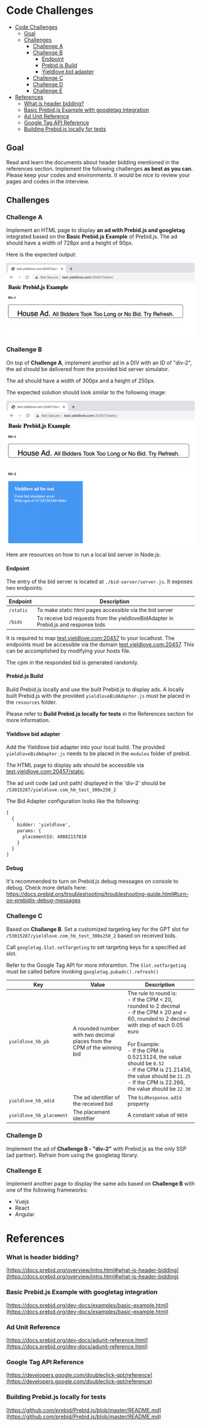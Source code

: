 # Code Challenges

- [Code Challenges](#code-challenges)
  * [Goal](#goal)
  * [Challenges](#challenges)
    + [Challenge A](#challenge-a)
    + [Challenge B](#challenge-b)
      - [Endpoint](#endpoint)
      - [Prebid.js Build](#prebidjs-build)
      - [Yieldlove bid adapter](#yieldlove-bid-adapter)
    + [Challenge C](#challenge-c)
    + [Challenge D](#challenge-d)
    + [Challenge E](#challenge-e)
- [References](#references)
    + [What is header bidding?](#what-is-header-bidding)
    + [Basic Prebid.js Example with googletag integration](#basic-prebidjs-example-with-googletag-integration)
    + [Ad Unit Reference](#ad-unit-reference)
    + [Google Tag API Reference](#google-tag-api-reference)
    + [Building Prebid.js locally for tests](#building-prebidjs-locally-for-tests)


## Goal

Read and learn the documents about header bidding mentioned in the references section. 
Implement the following challenges **as best as you can**.
Please keep your codes and environments. It would be nice to review your pages and codes in the interview.



## Challenges


### Challenge A

Implement an HTML page to display **an ad with Prebid.js and googletag** integrated based on the **Basic Prebid.js Example** of Prebid.js.
The ad should have a width of 728px and a height of 90px.

Here is the expected output:

![images/challengeA.png](images/challengeA.png)



### Challenge B

On top of **Challenge A**, implement another ad in a DIV with an ID of "div-2",
the ad should be delivered from the provided bid server simulator.

The ad should have a width of 300px and a height of 250px.


The expected solution should look similar to the following image:

![images/challengeB.png](images/challengeB.png)


Here are resources on how to run a local bid server in Node.js:


#### Endpoint

The entry of the bid server is located at `./bid-server/server.js`. It exposes two endpoints:

| Endpoint       | Description |
| -------------- | ----------- |
| `/static`      | To make static html pages accessible via the bid server |
| `/bids`        | To receive bid requests from the yieldloveBidAdapter in Prebid.js and response bids |

It is required to map [test.yieldlove.com:20457](http://test.yieldlove.com:20457) to your localhost.
The endpoints must be accessible via the domain [test.yieldlove.com:20457](http://test.yieldlove.com:20457).
This can be accomplished by modifying your hosts file.

The cpm in the responded bid is generated randomly.


#### Prebid.js Build

Build Prebid.js locally and use the built Prebid.js to display ads.
A locally built Prebid.js with the provided `yieldloveBidAdapter.js` must be placed in the `resources` folder.

Please refer to **Build Prebid.js locally for tests** in the References section for more information.


#### Yieldlove bid adapter

Add the Yieldlove bid adapter into your local build. The provided `yieldloveBidAdapter.js` needs to be placed in the `modules` folder of prebid.

The HTML page to display ads should be accessible via [test.yieldlove.com:20457/static](http://test.yieldlove.com:20457/static).

The ad unit code (ad unit path) displayed in the 'div-2' should be `/53015287/yieldlove.com_hb_test_300x250_2`

The Bid Adapter configuration looks like the following:

```
[
  {
    bidder: 'yieldlove',
    params: {
      placementId: 40882157810
    }
  }
]
```


#### Debug

It's recommended to turn on Prebid.js debug messages on console to debug. Check more details here:
https://docs.prebid.org/troubleshooting/troubleshooting-guide.html#turn-on-prebidjs-debug-messages



### Challenge C

Based on **Challange B**. Set a customized targeting key for the GPT slot for `/53015287/yieldlove.com_hb_test_300x250_2` based on received bids.

Call `googletag.Slot.setTargeting` to set targeting keys for a specified ad slot.

Refer to the Google Tag API for more inforamtion. The `Slot.setTargeting` must be called before invoking `googletag.pubads().refresh()`

| Key            | Value | Description |
| -------------- | ----- | ----------- |
| `yieldlove_hb_pb` | A rounded number with two decimal places from the CPM of the winning bid | The rule to round is:<br> - if the CPM < 20, rounded to 2 decimal<br> - if the CPM ≥ 20 and < 60, rounded to 2 decimal with step of each 0.05 euro<br><br>For Example:<br>- If the CPM is 0.5213124, the value should be `0.52`<br> - If the CPM is 21.21456, the value should be `21.25`<br> - If the CPM is 22.266, the value should be `22.30` |
| `yieldlove_hb_adid` | The ad identifier of the received bid | The `bidResponse.adId` property |
| `yieldlove_hb_placement` | The placement identifier | A constant value of `9859` |



### Challenge D

Implement the ad of **Challenge B - "div-2"** with Prebid.js as the only SSP (ad partner).
Refrain from using the googletag library.



### Challenge E

Implement another page to display the same ads based on **Challenge B** with one of the following frameworks:
 - Vuejs
 - React
 - Angular





# References

### What is header bidding?
[https://docs.prebid.org/overview/intro.html#what-is-header-bidding](https://docs.prebid.org/overview/intro.html#what-is-header-bidding)

### Basic Prebid.js Example with googletag integration
[https://docs.prebid.org/dev-docs/examples/basic-example.html](https://docs.prebid.org/dev-docs/examples/basic-example.html)

### Ad Unit Reference
[https://docs.prebid.org/dev-docs/adunit-reference.html](https://docs.prebid.org/dev-docs/adunit-reference.html)

### Google Tag API Reference
[https://developers.google.com/doubleclick-gpt/reference](https://developers.google.com/doubleclick-gpt/reference)

### Building Prebid.js locally for tests
[https://github.com/prebid/Prebid.js/blob/master/README.md](https://github.com/prebid/Prebid.js/blob/master/README.md)



